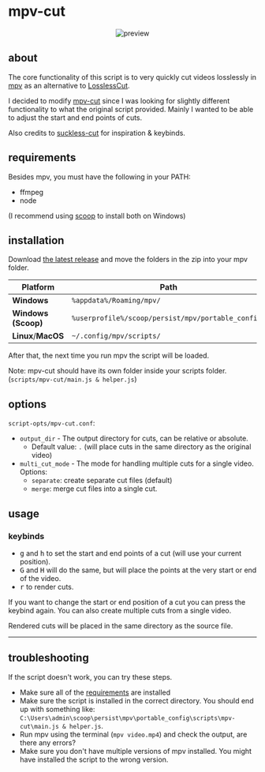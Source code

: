 # mpv-cut

<p align="center">
  <img alt="preview" src="./assets/demo.gif">
</p>

## about

The core functionality of this script is to very quickly cut videos losslessly in [mpv](https://mpv.io/installation/) as an alternative to [LosslessCut](https://github.com/mifi/lossless-cut).

I decided to modify [mpv-cut](https://github.com/familyfriendlymikey/mpv-cut) since I was looking for slightly different functionality to what the original script provided. Mainly I wanted to be able to adjust the start and end points of cuts.

Also credits to [suckless-cut](https://github.com/couleur-tweak-tips/suckless-cut) for inspiration & keybinds.

## requirements

Besides mpv, you must have the following in your PATH:

- ffmpeg
- node

(I recommend using [scoop](https://scoop.sh) to install both on Windows)

## installation

Download [the latest release](https://github.com/f0e/mpv-cut/releases/latest) and move the folders in the zip into your mpv folder.

| Platform            | Path                                               |
| ------------------- | -------------------------------------------------- |
| **Windows**         | `%appdata%/Roaming/mpv/`                           |
| **Windows (Scoop)** | `%userprofile%/scoop/persist/mpv/portable_config/` |
| **Linux**/**MacOS** | `~/.config/mpv/scripts/`                           |

After that, the next time you run mpv the script will be loaded.

Note: mpv-cut should have its own folder inside your scripts folder. (`scripts/mpv-cut/main.js & helper.js`)

## options

`script-opts/mpv-cut.conf`:

- `output_dir` - The output directory for cuts, can be relative or absolute.
  - Default value: `.` (will place cuts in the same directory as the original video)
- `multi_cut_mode` - The mode for handling multiple cuts for a single video. Options:
  - `separate`: create separate cut files (default)
  - `merge`: merge cut files into a single cut.

## usage

### keybinds

- <kbd>g</kbd> and <kbd>h</kbd> to set the start and end points of a cut (will use your current position).
- <kbd>G</kbd> and <kbd>H</kbd> will do the same, but will place the points at the very start or end of the video.
- <kbd>r</kbd> to render cuts.

If you want to change the start or end position of a cut you can press the keybind again. You can also create multiple cuts from a single video.

Rendered cuts will be placed in the same directory as the source file.

---

## troubleshooting

If the script doesn't work, you can try these steps.

- Make sure all of the [requirements](#requirements) are installed
- Make sure the script is installed in the correct directory. You should end up with something like: `C:\Users\admin\scoop\persist\mpv\portable_config\scripts\mpv-cut\main.js & helper.js`.
- Run mpv using the terminal (`mpv video.mp4`) and check the output, are there any errors?
- Make sure you don't have multiple versions of mpv installed. You might have installed the script to the wrong version.
